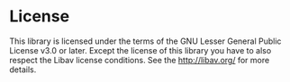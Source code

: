 # License #

This library is licensed under the terms of the GNU Lesser General Public License v3.0 or later. Except the license of this library you have to also respect the Libav license conditions. See the http://libav.org/ for more details.